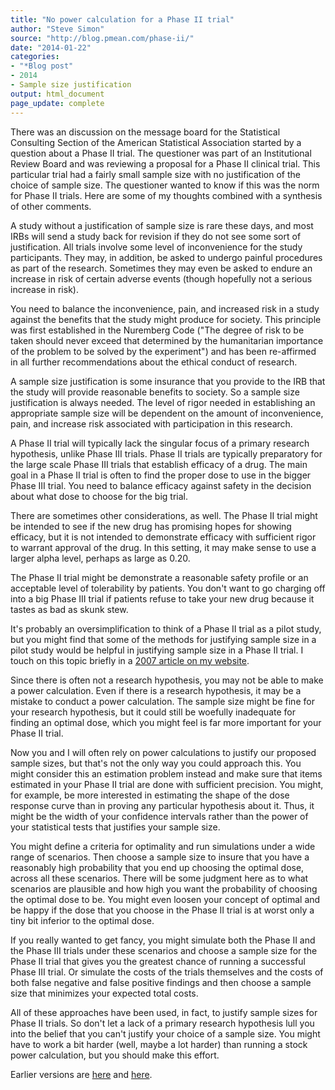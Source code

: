 ```yaml
---
title: "No power calculation for a Phase II trial"
author: "Steve Simon"
source: "http://blog.pmean.com/phase-ii/"
date: "2014-01-22"
categories:
- "*Blog post"
- 2014
- Sample size justification
output: html_document
page_update: complete
---
```


There was an discussion on the message board for the Statistical Consulting Section of the American Statistical Association started by a question about a Phase II trial. The questioner was part of an Institutional Review Board and was reviewing a proposal for a Phase II clinical trial. This particular trial had a fairly small sample size with no justification of the choice of sample size. The questioner wanted to know if this was the norm for Phase II trials. Here are some of my thoughts combined with a synthesis of other comments.

<!---More--->

A study without a justification of sample size is rare these days, and most IRBs will send a study back for revision if they do not see some sort of justification. All trials involve some level of inconvenience for the study participants. They may, in addition, be asked to undergo painful procedures as part of the research. Sometimes they may even be asked to endure an increase in risk of certain adverse events (though hopefully not a serious increase in risk).

You need to balance the inconvenience, pain, and increased risk in a study against the benefits that the study might produce for society. This principle was first established in the Nuremberg Code ("The degree of risk to be taken should never exceed that determined by the humanitarian importance of the problem to be solved by the experiment") and has been re-affirmed in all further recommendations about the ethical conduct of research.

A sample size justification is some insurance that you provide to the IRB that the study will provide reasonable benefits to society. So a sample size justification is always needed. The level of rigor needed in establishing an appropriate sample size will be dependent on the amount of inconvenience, pain, and increase risk associated with participation in this research.

A Phase II trial will typically lack the singular focus of a primary research hypothesis, unlike Phase III trials. Phase II trials are typically preparatory for the large scale Phase III trials that establish efficacy of a drug. The main goal in a Phase II trial is often to find the proper dose to use in the bigger Phase III trial. You need to balance efficacy against safety in the decision about what dose to choose for the big trial.

There are sometimes other considerations, as well. The Phase II trial might be intended to see if the new drug has promising hopes for showing efficacy, but it is not intended to demonstrate efficacy with sufficient rigor to warrant approval of the drug. In this setting, it may make sense to use a larger alpha level, perhaps as large as 0.20.

The Phase II trial might be demonstrate a reasonable safety profile or an acceptable level of tolerability by patients. You don't want to go charging off into a big Phase III trial if patients refuse to take your new drug because it tastes as bad as skunk stew.

It's probably an oversimplification to think of a Phase II trial as a pilot study, but you might find that some of the methods for justifying sample size in a pilot study would be helpful in justifying sample size in a Phase II trial. I touch on this topic briefly in a [2007 article on my website][sim3].

Since there is often not a research hypothesis, you may not be able to make a power calculation. Even if there is a research hypothesis, it may be a mistake to conduct a power calculation. The sample size might be fine for your research hypothesis, but it could still be woefully inadequate for finding an optimal dose, which you might feel is far more important for your Phase II trial.

Now you and I will often rely on power calculations to justify our proposed sample sizes, but that's not the only way you could approach this. You might consider this an estimation problem instead and make sure that items estimated in your Phase II trial are done with sufficient precision. You might, for example, be more interested in estimating the shape of the dose response curve than in proving any particular hypothesis about it. Thus, it might be the width of your confidence intervals rather than the power of your statistical tests that justifies your sample size.

You might define a criteria for optimality and run simulations under a wide range of scenarios. Then choose a sample size to insure that you have a reasonably high probability that you end up choosing the optimal dose, across all these scenarios. There will be some judgment here as to what scenarios are plausible and how high you want the probability of choosing the optimal dose to be. You might even loosen your concept of optimal and be happy if the dose that you choose in the Phase II trial is at worst only a tiny bit inferior to the optimal dose.

If you really wanted to get fancy, you might simulate both the Phase II and the Phase III trials under these scenarios and choose a sample size for the Phase II trial that gives you the greatest chance of running a successful Phase III trial. Or simulate the costs of the trials themselves and the costs of both false negative and false positive findings and then choose a sample size that minimizes your expected total costs.

All of these approaches have been used, in fact, to justify sample sizes for Phase II trials. So don't let a lack of a primary research hypothesis lull you into the belief that you can't justify your choice of a sample size. You might have to work a bit harder (well, maybe a lot harder) than running a stock power calculation, but you should make this effort.


[sim3]: http://new.pmean.com/irb-review-pilot.html
 
Earlier versions are [here][sim1] and [here][sim2].
 
[sim1]: http://blog.pmean.com/phase-ii/
[sim2]: http://new.pmean.com/power-for-phase-ii/
 
